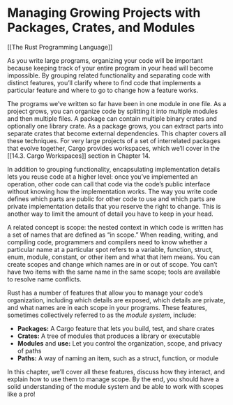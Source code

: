 # Managing Growing Projects with Packages, Crates, and Modules
[[The Rust Programming Language]]

As you write large programs, organizing your code will be important because keeping track of your entire program in your head will become impossible. By grouping related functionality and separating code with distinct features, you’ll clarify where to find code that implements a particular feature and where to go to change how a feature works.

The programs we’ve written so far have been in one module in one file. As a project grows, you can organize code by splitting it into multiple modules and then multiple files. A package can contain multiple binary crates and optionally one library crate. As a package grows, you can extract parts into separate crates that become external dependencies. This chapter covers all these techniques. For very large projects of a set of interrelated packages that evolve together, Cargo provides workspaces, which we’ll cover in the [[14.3. Cargo Workspaces]] section in Chapter 14.

In addition to grouping functionality, encapsulating implementation details lets you reuse code at a higher level: once you’ve implemented an operation, other code can call that code via the code’s public interface without knowing how the implementation works. The way you write code defines which parts are public for other code to use and which parts are private implementation details that you reserve the right to change. This is another way to limit the amount of detail you have to keep in your head.

A related concept is scope: the nested context in which code is written has a set of names that are defined as “in scope.” When reading, writing, and compiling code, programmers and compilers need to know whether a particular name at a particular spot refers to a variable, function, struct, enum, module, constant, or other item and what that item means. You can create scopes and change which names are in or out of scope. You can’t have two items with the same name in the same scope; tools are available to resolve name conflicts.

Rust has a number of features that allow you to manage your code’s organization, including which details are exposed, which details are private, and what names are in each scope in your programs. These features, sometimes collectively referred to as the _module system_, include:

-   **Packages:** A Cargo feature that lets you build, test, and share crates
-   **Crates:** A tree of modules that produces a library or executable
-   **Modules** and **use:** Let you control the organization, scope, and privacy of paths
-   **Paths:** A way of naming an item, such as a struct, function, or module

In this chapter, we’ll cover all these features, discuss how they interact, and explain how to use them to manage scope. By the end, you should have a solid understanding of the module system and be able to work with scopes like a pro!